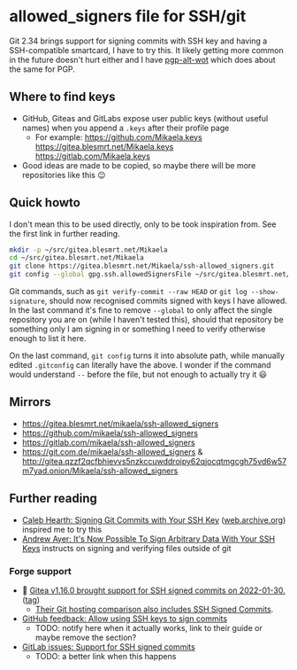 # allowed_signers file for SSH/git

Git 2.34 brings support for signing commits with SSH key and having a SSH-compatible
smartcard, I have to try this. It likely getting more common in the future doesn't
hurt either and I have [pgp-alt-wot](https://gitea.blesmrt.net/Mikaela/pgp-alt-wot)
which does about the same for PGP.

## Where to find keys

* GitHub, Giteas and GitLabs expose user public keys (without useful names)
  when you append a `.keys` after their profile page
  * For example: https://github.com/Mikaela.keys https://gitea.blesmrt.net/Mikaela.keys https://gitlab.com/Mikaela.keys
* Good ideas are made to be copied, so maybe there will be more repositories like this :wink:

## Quick howto

I don't mean this to be used directly, only to be took inspiration from. See the first
link in further reading.

```bash
mkdir -p ~/src/gitea.blesmrt.net/Mikaela
cd ~/src/gitea.blesmrt.net/Mikaela
git clone https://gitea.blesmrt.net/Mikaela/ssh-allowed_signers.git
git config --global gpg.ssh.allowedSignersFile ~/src/gitea.blesmrt.net/Mikaela/ssh-allowed_signers/allowed_signers
```

Git commands, such as `git verify-commit --raw HEAD` or `git log --show-signature`,
should now recognised commits signed with keys I have allowed.
In the last command it's fine to remove `--global` to only affect the single
repository you are on (while I haven't tested this), should that repository
be something only I am signing in or something I need to verify otherwise
enough to list it here.

On the last command, `git config` turns it into absolute path, while manually
edited `.gitconfig` can literally have the above. I wonder if the command
would understand `--` before the file, but not enough to actually try it :smiley:

## Mirrors

* https://gitea.blesmrt.net/mikaela/ssh-allowed_signers
* https://github.com/mikaela/ssh-allowed_signers
* https://gitlab.com/mikaela/ssh-allowed_signers
* https://git.com.de/mikaela/ssh-allowed_signers & http://gitea.qzzf2qcfbhievvs5nzkccuwddroipy62qjocqtmgcgh75vd6w57m7yad.onion/Mikaela/ssh-allowed_signers

## Further reading

* [Caleb Hearth: Signing Git Commits with Your SSH Key](https://calebhearth.com/sign-git-with-ssh) ([web.archive.org](https://web.archive.org/web/20211117182628/https://calebhearth.com/sign-git-with-ssh)) inspired me to try this
* [Andrew Ayer: It's Now Possible To Sign Arbitrary Data With Your SSH Keys](https://www.agwa.name/blog/post/ssh_signatures) instructs on signing and verifying files outside of git

### Forge support

* 🥇 [Gitea v1.16.0 brought support for SSH signed commits on 2022-01-30.](https://blog.gitea.io/2022/02/gitea-1.16.0-and-1.16.1-released/) ([tag](https://github.com/go-gitea/gitea/releases/tag/v1.16.0))
  * [Their Git hosting comparison also includes SSH Signed Commits](https://docs.gitea.io/en-us/comparison/#code-management).
* [GitHub feedback: Allow using SSH keys to sign commits](https://github.com/github/feedback/discussions/7744)
  * TODO: notify here when it actually works, link to their guide or maybe remove the section?
* [GitLab issues: Support for SSH signed commits](https://gitlab.com/gitlab-org/gitlab/-/issues/343879)
  * TODO: a better link when this happens
